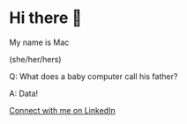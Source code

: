 <h1> Hi there 👋</h1>
My name is Mac 
<p>(she/her/hers)</p>
<p>Q: What does a baby computer call his father?</p>

<p>A: Data!</p>
<p>
  <a href="https://www.linkedin.com/in/paigelmcintyre/" target="new" id="my-link"> Connect with me on LinkedIn </a> 
</p>

<!---
Paige-Mac/Paige-Mac is a ✨ special ✨ repository because its `README.md` (this file) appears on your GitHub profile.
You can click the Preview link to take a look at your changes.
--->
